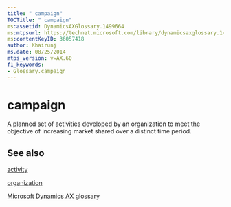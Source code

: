 ```yaml
---
title: " campaign"
TOCTitle: " campaign"
ms:assetid: DynamicsAXGlossary.1499664
ms:mtpsurl: https://technet.microsoft.com/library/dynamicsaxglossary.1499664(v=AX.60)
ms:contentKeyID: 36057418
author: Khairunj
ms.date: 08/25/2014
mtps_version: v=AX.60
f1_keywords:
- Glossary.campaign
---
```


# campaign

A planned set of activities developed by an organization to meet the objective of increasing market shared over a distinct time period.

## See also

[activity](activity.md)

[organization](organization.md)

[Microsoft Dynamics AX glossary](glossary/microsoft-dynamics-ax-glossary.md)

  


